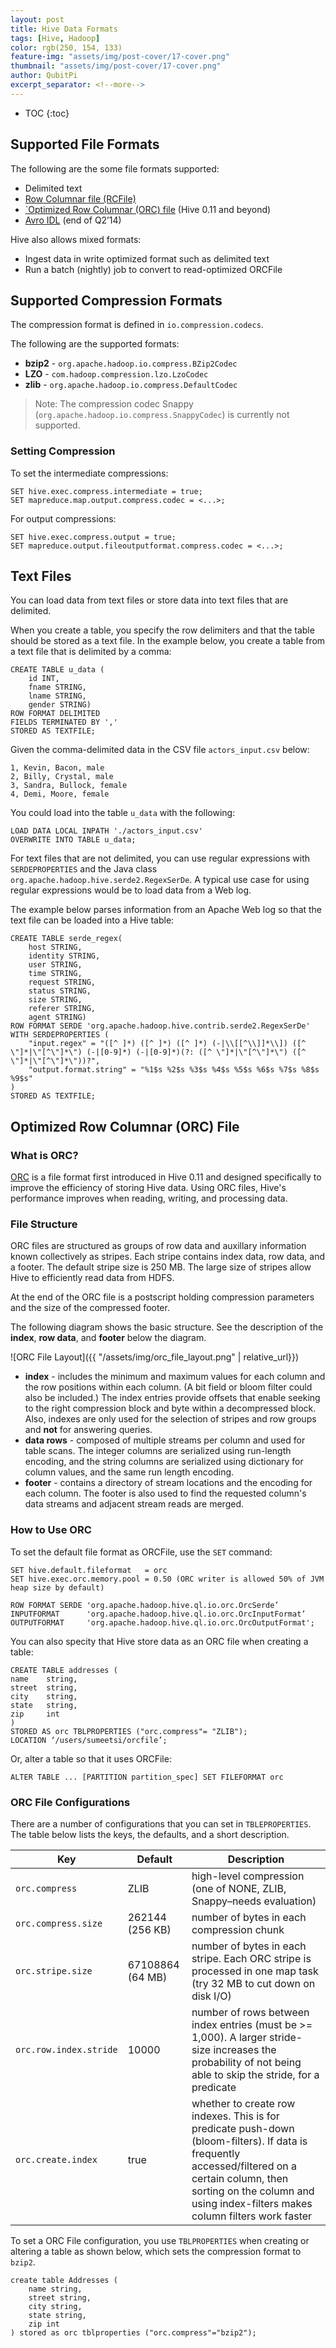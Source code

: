 ```yaml
---
layout: post
title: Hive Data Formats
tags: [Hive, Hadoop]
color: rgb(250, 154, 133)
feature-img: "assets/img/post-cover/17-cover.png"
thumbnail: "assets/img/post-cover/17-cover.png"
author: QubitPi
excerpt_separator: <!--more-->
---
```


<!--more-->

* TOC
{:toc}

## Supported File Formats

The following are the some file formats supported:

* Delimited text
* [Row Columnar file (RCFile)](http://en.wikipedia.org/wiki/RCFile)
* [`Optimized Row Columnar (ORC) file](https://cwiki.apache.org/confluence/display/Hive/LanguageManual%20ORC#LanguageManualORC-ORCFiles) (Hive 0.11 and beyond)
* [Avro IDL](http://avro.apache.org/docs/1.7.5/idl.html) (end of Q2’14)

Hive also allows mixed formats:

* Ingest data in write optimized format such as delimited text
* Run a batch (nightly) job to convert to read-optimized ORCFile

## Supported Compression Formats

The compression format is defined in `io.compression.codecs`.

The following are the supported formats:

* **bzip2** - `org.apache.hadoop.io.compress.BZip2Codec`
* **LZO** - `com.hadoop.compression.lzo.LzoCodec`
* **zlib** - `org.apache.hadoop.io.compress.DefaultCodec`

>Note: The compression codec Snappy (`org.apache.hadoop.io.compress.SnappyCodec`) is currently not supported.

### Setting Compression

To set the intermediate compressions:

    SET hive.exec.compress.intermediate = true;
    SET mapreduce.map.output.compress.codec = <...>;

For output compressions:

    SET hive.exec.compress.output = true;
    SET mapreduce.output.fileoutputformat.compress.codec = <...>;

## Text Files

You can load data from text files or store data into text files that are delimited. 

When you create a table, you specify the row delimiters and that the table should be stored as a text file. In the
example below, you create a table from a text file that is delimited by a comma:

    CREATE TABLE u_data (
        id INT,
        fname STRING,
        lname STRING,
        gender STRING)
    ROW FORMAT DELIMITED
    FIELDS TERMINATED BY ','
    STORED AS TEXTFILE;

Given the comma-delimited data in the CSV file `actors_input.csv` below:

    1, Kevin, Bacon, male
    2, Billy, Crystal, male
    3, Sandra, Bullock, female
    4, Demi, Moore, female

You could load into the table `u_data` with the following:

    LOAD DATA LOCAL INPATH './actors_input.csv'
    OVERWRITE INTO TABLE u_data; 

For text files that are not delimited, you can use regular expressions with `SERDEPROPERTIES` and the Java class
`org.apache.hadoop.hive.serde2.RegexSerDe`. A typical use case for using regular expressions would be to load data
from a Web log.

The example below parses information from an Apache Web log so that the text file can be loaded into a Hive table:

    CREATE TABLE serde_regex(
        host STRING,
        identity STRING,
        user STRING,
        time STRING,
        request STRING,
        status STRING,
        size STRING,
        referer STRING,
        agent STRING)
    ROW FORMAT SERDE 'org.apache.hadoop.hive.contrib.serde2.RegexSerDe'
    WITH SERDEPROPERTIES (
        "input.regex" = "([^ ]*) ([^ ]*) ([^ ]*) (-|\\[[^\\]]*\\]) ([^ \"]*|\"[^\"]*\") (-|[0-9]*) (-|[0-9]*)(?: ([^ \"]*|\"[^\"]*\") ([^ \"]*|\"[^\"]*\"))?",
        "output.format.string" = "%1$s %2$s %3$s %4$s %5$s %6$s %7$s %8$s %9$s"
    )
    STORED AS TEXTFILE;

## Optimized Row Columnar (ORC) File 

### What is ORC?

[ORC](https://cwiki.apache.org/confluence/display/Hive/LanguageManual%20ORC#LanguageManualORC-ORCFiles) is a file
format first introduced in Hive 0.11 and designed specifically to improve the efficiency of storing Hive data. Using ORC
files, Hive's performance improves when reading, writing, and processing data.

### File Structure

ORC files are structured as groups of row data and auxillary information known collectively as stripes. Each stripe
contains index data, row data, and a footer. The default stripe size is 250 MB. The large size of stripes allow Hive to
efficiently read data from HDFS.

At the end of the ORC file is a postscript holding compression parameters and the size of the compressed footer.

The following diagram shows the basic structure. See the description of the **index**, **row data**, and **footer**
below the diagram.

![ORC File Layout]({{ "/assets/img/orc_file_layout.png" | relative_url}})

* **index** - includes the minimum and maximum values for each column and the row positions within each column. (A bit
  field or bloom filter could also be included.) The index entries provide offsets that enable seeking to the right
  compression block and byte within a decompressed block. Also, indexes are only used for the selection of stripes and
  row groups and **not** for answering queries.
* **data rows** - composed of multiple streams per column and used for table scans. The integer columns are serialized
  using run-length encoding, and the string columns are serialized using dictionary for column values, and the same run
  length encoding.
* **footer** - contains a directory of stream locations and the encoding for each column. The footer is also used to
  find the requested column's data streams and adjacent stream reads are merged.

### How to Use ORC

To set the default file format as ORCFile, use the `SET` command:

    SET hive.default.fileformat   = orc
    SET hive.exec.orc.memory.pool = 0.50 (ORC writer is allowed 50% of JVM heap size by default)

    ROW FORMAT SERDE 'org.apache.hadoop.hive.ql.io.orc.OrcSerde’
    INPUTFORMAT      'org.apache.hadoop.hive.ql.io.orc.OrcInputFormat’ 
    OUTPUTFORMAT     'org.apache.hadoop.hive.ql.io.orc.OrcOutputFormat';

You can also specity that Hive store data as an ORC file when creating a table:

    CREATE TABLE addresses ( 
    name 	string, 
    street 	string, 
    city 	string, 
    state 	string, 
    zip 	int 
    ) 
    STORED AS orc TBLPROPERTIES ("orc.compress"= "ZLIB");
    LOCATION ‘/users/sumeetsi/orcfile’;

Or, alter a table so that it uses ORCFile:
    
    ALTER TABLE ... [PARTITION partition_spec] SET FILEFORMAT orc
    
### ORC File Configurations

There are a number of configurations that you can set in `TBLEPROPERTIES`. The table below lists the keys,
the defaults, and a short description.

| Key                    | Default          | Description                                                                                                                                                                                                                      |
|------------------------|------------------|----------------------------------------------------------------------------------------------------------------------------------------------------------------------------------------------------------------------------------|
| `orc.compress`         | ZLIB             | high-level compression (one of NONE, ZLIB, Snappy–needs evaluation)                                                                                                                                                              |
| `orc.compress.size`    | 262144 (256 KB)  | number of bytes in each compression chunk                                                                                                                                                                                        |
| `orc.stripe.size`      | 67108864 (64 MB) | number of bytes in each stripe. Each ORC stripe is processed in one map task (try 32 MB to cut down on disk I/O)                                                                                                                 |
| `orc.row.index.stride` | 10000            | number of rows between index entries (must be >= 1,000). A larger stride-size increases the probability of not being able to skip the stride, for a predicate                                                                    |
| `orc.create.index`     | true             | whether to create row indexes. This is for predicate push-down (bloom-filters). If data is frequently accessed/filtered on a certain column, then sorting on the column and using index-filters makes column filters work faster |

To set a ORC File configuration, you use `TBLPROPERTIES` when creating or altering a table as shown below, which sets
the compression format to `bzip2`.

    create table Addresses (
        name string,
        street string,
        city string,
        state string,
        zip int
    ) stored as orc tblproperties ("orc.compress"="bzip2");
